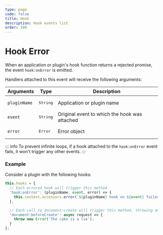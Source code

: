 ```yaml
---
type: page
code: false
title: Hook
description: Hook events list
order: 100
---
```


# Hook Error

When an application or plugin's hook function returns a rejected promise, the event `hook:onError` is emitted.  

Handlers attached to this event will receive the following arguments:

| Arguments    | Type     | Description                                   |
|--------------|----------|-----------------------------------------------|
| `pluginName` | <pre>String</pre> | Application or plugin name                    |
| `event`      | <pre>String</pre> | Original event to which the hook was attached |
| `error`      | <pre>Error</pre>  | Error object                                  |

::: info
To prevent infinite loops, if a hook attached to the `hook:onError` event fails, it won't trigger any other events.
:::

### Example

Consider a plugin with the following hooks:

```js
this.hooks = {
  // Each errored hook will trigger this method
  'hook:onError': (pluginName, event, error) => {
    this.context.accessors.error(`${pluginName} hook on ${event} failed: ${error.message}`)
  },

  // Each call to document:create will trigger this method, throwing an error
  'document:beforeCreate': async request => {
    throw new Error('The cake is a lie');
  }   
};
```

